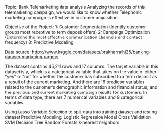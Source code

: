 Topic: Bank Telemarketing data analysis
Analyzing the records of this telemarketing campaign, we would like to know whether Telephonic marketing campaign is effective in customer acquisition.

Objective of the Project:
1: Customer Segmentation (Identify customer groups most receptive to term deposit offers)
2: Campaign Optimization (Determine the most effective communication channels and contact frequency)
3: Predictive Modeling

Data source: https://www.kaggle.com/datasets/prakharrathi25/banking-dataset-marketing-targets

The dataset contains 45,211 rows and 17 columns. The target variable in this dataset is y, which is a categorical variable that takes on the value of either “yes” or “no” for whether the customer has subscribed to a term deposit as a result of the current marketing. And there are 16 predictor variables related to the customer’s demographic information and financial status, and the previous and current marketing campaign results for customers. In terms of data type, there are 7 numerical variables and 9 categorical variables.

Using Lasso Variable Selection to split data into training dataset and testing dataset
Predictive Modeling:
Logistic Regression Model
Cross Validation
SVM
Decision Tree
Random Forests
k-nearest neighbors
